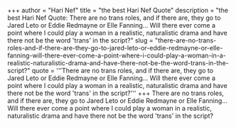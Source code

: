 +++
author = "Hari Nef"
title = "the best Hari Nef Quote"
description = "the best Hari Nef Quote: There are no trans roles, and if there are, they go to Jared Leto or Eddie Redmayne or Elle Fanning... Will there ever come a point where I could play a woman in a realistic, naturalistic drama and have there not be the word 'trans' in the script?"
slug = "there-are-no-trans-roles-and-if-there-are-they-go-to-jared-leto-or-eddie-redmayne-or-elle-fanning-will-there-ever-come-a-point-where-i-could-play-a-woman-in-a-realistic-naturalistic-drama-and-have-there-not-be-the-word-trans-in-the-script?"
quote = '''There are no trans roles, and if there are, they go to Jared Leto or Eddie Redmayne or Elle Fanning... Will there ever come a point where I could play a woman in a realistic, naturalistic drama and have there not be the word 'trans' in the script?'''
+++
There are no trans roles, and if there are, they go to Jared Leto or Eddie Redmayne or Elle Fanning... Will there ever come a point where I could play a woman in a realistic, naturalistic drama and have there not be the word 'trans' in the script?
